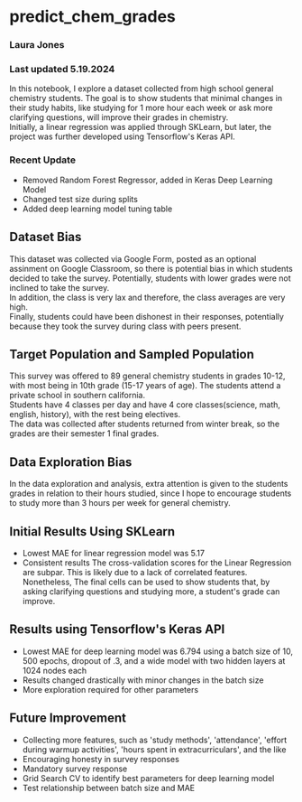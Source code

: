 # predict_chem_grades
### Laura Jones
### Last updated 5.19.2024
In this notebook, I explore a dataset collected from high school general chemistry students. The goal is to show students that minimal changes in their study habits, like studying for 1 more hour each week or ask more clarifying questions, will improve their grades in chemistry.<br>
Initially, a linear regression was applied through SKLearn, but later, the project was further developed using Tensorflow's Keras API.

### Recent Update
- Removed Random Forest Regressor, added in Keras Deep Learning Model
- Changed test size during splits
- Added deep learning model tuning table

## Dataset Bias
This dataset was collected via Google Form, posted as an optional assinment on Google Classroom, so there is potential bias in which students decided to take the survey. Potentially, students with lower grades were not inclined to take the survey.<br>
In addition, the class is very lax and therefore, the class averages are very high.<br>
Finally, students could have been dishonest in their responses, potentially because they took the survey during class with peers present.

## Target Population and Sampled Population
This survey was offered to 89 general chemistry students in grades 10-12, with most being in 10th grade (15-17 years of age). The students attend a private school in southern california.<br>
Students have 4 classes per day and have 4 core classes(science, math, english, history), with the rest being electives.<br>
The data was collected after students returned from winter break, so the grades are their semester 1 final grades.

## Data Exploration Bias
In the data exploration and analysis, extra attention is given to the students grades in relation to their hours studied, since I hope to encourage students to study more than 3 hours per week for general chemistry. 

## Initial Results Using SKLearn
- Lowest MAE for linear regression model was 5.17
- Consistent results
The cross-validation scores for the Linear Regression are subpar. This is likely due to a lack of correlated features.<br>
Nonetheless, The final cells can be used to show students that, by asking clarifying questions and studying more, a student's grade can improve.

## Results using Tensorflow's Keras API
- Lowest MAE for deep learning model was 6.794 using a batch size of 10, 500 epochs, dropout of .3, and a wide model with two hidden layers at 1024 nodes each
- Results changed drastically with minor changes in the batch size
- More exploration required for other parameters

## Future Improvement
- Collecting more features, such as 'study methods', 'attendance', 'effort during warmup activities', 'hours spent in extracurriculars', and the like
- Encouraging honesty in survey responses
- Mandatory survey response
- Grid Search CV to identify best parameters for deep learning model
- Test relationship between batch size and MAE

